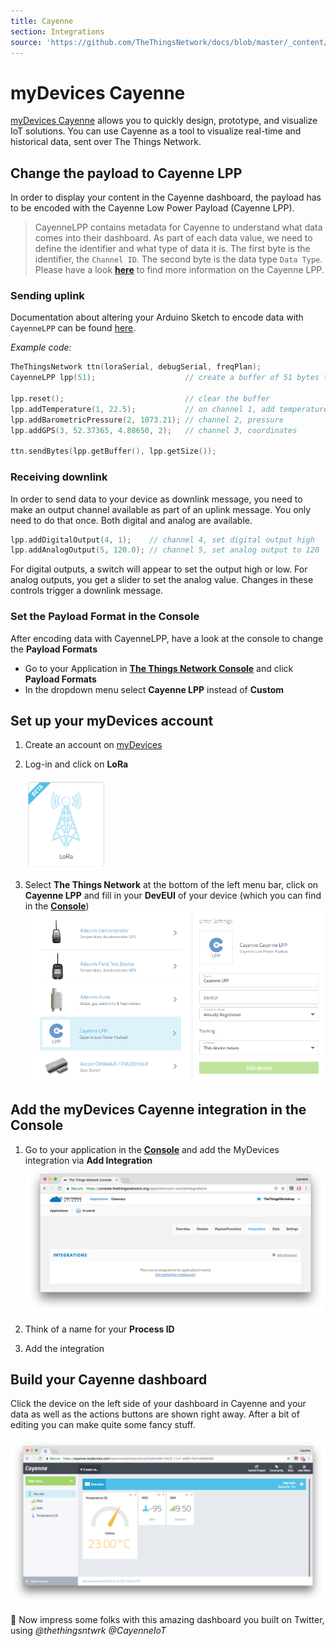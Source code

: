 ```yaml
---
title: Cayenne
section: Integrations
source: 'https://github.com/TheThingsNetwork/docs/blob/master/_content/applications/cayenne/index.md'
---
```


# myDevices Cayenne

[myDevices Cayenne](https://mydevices.com/) allows you to quickly design, prototype, and visualize IoT solutions. You can use Cayenne as a tool to visualize real-time and historical data, sent over The Things Network.

## Change the payload to Cayenne LPP

In order to display your content in the Cayenne dashboard, the payload has to be encoded with the Cayenne Low Power Payload (Cayenne LPP).

> CayenneLPP contains metadata for Cayenne to understand what data comes into their dashboard. As part of each data value, we need to define the identifier and what type of data it is. The first byte is the identifier, the `Channel ID`. The second byte is the data type `Data Type`.
> Please have a look [**here**](https://mydevices.com/cayenne/docs/#lora-cayenne-low-power-payload) to find more information on the Cayenne LPP.

### Sending uplink

Documentation about altering your Arduino Sketch to encode data with `CayenneLPP` can be found [here](https://www.thethingsnetwork.org/docs/devices/arduino/api/cayennelpp.html).

_Example code:_

```cpp
TheThingsNetwork ttn(loraSerial, debugSerial, freqPlan);
CayenneLPP lpp(51);                    // create a buffer of 51 bytes to store the payload

lpp.reset();                           // clear the buffer
lpp.addTemperature(1, 22.5);           // on channel 1, add temperature, value 22.5°C
lpp.addBarometricPressure(2, 1073.21); // channel 2, pressure
lpp.addGPS(3, 52.37365, 4.88650, 2);   // channel 3, coordinates

ttn.sendBytes(lpp.getBuffer(), lpp.getSize());
```

### Receiving downlink

In order to send data to your device as downlink message, you need to make an output channel available as part of an uplink message. You only need to do that once. Both digital and analog are available.

```cpp
lpp.addDigitalOutput(4, 1);    // channel 4, set digital output high
lpp.addAnalogOutput(5, 120.0); // channel 5, set analog output to 120
```

For digital outputs, a switch will appear to set the output high or low. For analog outputs, you get a slider to set the analog value. Changes in these controls trigger a downlink message.

### Set the Payload Format in the Console

After encoding data with CayenneLPP, have a look at the console to change the **Payload Formats**

* Go to your Application in [**The Things Network Console**](https://console.thethingsnetwork.org/) and click **Payload Formats**
* In the dropdown menu select **Cayenne LPP** instead of **Custom**

## Set up your myDevices account

1. Create an account on [myDevices](https://mydevices.com/)
2. Log-in and click on **LoRa**

   <img src="myDevices-lora.png" width="130">

3. Select **The Things Network** at the bottom of the left menu bar, click on **Cayenne LPP** and fill in your **DevEUI** of your device (which you can find in the [**Console**](https://console.thethingsnetwork.org/applications))
   ![add-device](cayenne-add-device.png)

## Add the myDevices Cayenne integration in the Console

1. Go to your application in the [**Console**](https://console.thethingsnetwork.org/applications) and add the MyDevices integration via **Add Integration**
   ![myDevices-dashboard](integrations.png)

2. Think of a name for your **Process ID**
3. Add the integration

## Build your Cayenne dashboard

Click the device on the left side of your dashboard in Cayenne and your data as well as the actions buttons are shown right away. After a bit of editing you can make quite some fancy stuff.

![myDevices-dashboard](mydevices-data.png)

🎉 Now impress some folks with this amazing dashboard you built on Twitter, using _@thethingsntwrk @CayenneIoT_
